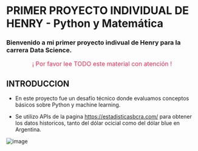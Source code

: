 # PRIMER PROYECTO INDIVIDUAL DE HENRY - Python y Matemática

### Bienvenido a mi primer proyecto indivual de Henry para la carrera Data Science.

<p style="color:#f92850; font-size: 16px; text-align:center;">¡ Por favor lee TODO este material con atención !</p>

## INTRODUCCION

- En este proyecto fue un desafío técnico donde evaluamos conceptos básicos sobre Python y machine learning.

- Se utilizo APIs de la pagina https://estadisticasbcra.com/ para obtener los datos historicos, tanto del dólar ocicial como del dólar blue en Argentina.

![image](https://user-images.githubusercontent.com/77293107/191101570-e5238f12-2856-42cb-af4c-038fdcca37e3.png)
